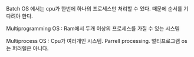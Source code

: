 Batch OS 에서는 cpu가 한번에 하나의 프로세스만 처리할 수 있다. 때문에 순서를 기다려야 한다.

Multiprogramming OS : Ram에서 두개 이상의 프로세스를 가질 수 있는 시스템

Multiprocess OS : Cpu가 여러개인 시스템. Parrell processing. 멀티프로그램 os는 퍼러렐은 아니다.
